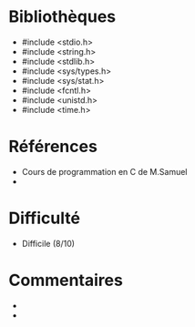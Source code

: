 # Bibliothèques
* #include <stdio.h> 
* #include <string.h>
* #include <stdlib.h>
* #include <sys/types.h>
* #include <sys/stat.h>
* #include <fcntl.h>
* #include <unistd.h>
* #include <time.h>

# Références
* Cours de programmation en C de M.Samuel
*

# Difficulté
* Difficile (8/10)

# Commentaires
* 
* 

